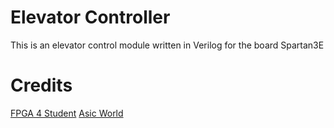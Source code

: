 # Elevator Controller
This is an elevator control module written in Verilog for the board Spartan3E

# Credits
[FPGA 4 Student](https://www.fpga4student.com/)
[Asic World](http://www.asic-world.com)
